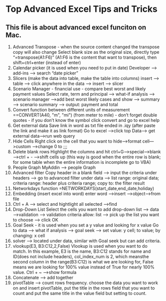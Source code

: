 Top Advanced Excel Tips and Tricks
===

This file is about advanced excel funciton on Mac.
---

1. Advanced Transpose - when the source content changed the transpose copy will also change
Select blank size as the original size, directly type “=transpose(A1:F6)” (A1:F6 is the content that want to transpose), then shift+ctrl+enter (instead of enter)
2. Calendar picker (it is used when you need to put in date)
Developer —> add-ins —> search “date picker”
3. Slicers (make the data into table, make the table into columns)
insert —> table —> click anywhere in the data —> insert —> slicer
4. Scenario Manager - financial use - compare best worst and likely payment values
Select rate, term and principal —> what-if analysis —> scenario manager —>add best worst likely cases and show —> summary —> scenario summary —> output: payment and total
5. Convert function between different units of measurement
==CONVERT(A40, "m", "mi") (from meter to mile) - don’t forget double quotes - if you don’t know the symbol click convert and go to excel help
6. Get external data
Save link in word as txt file ended in .iqy (after paste the link and make it as link format)
Go to excel —>click top Data—> get external data—>run web query
7. Hide Cells
Right click on the cell that you want to hide—>format cell—>custom —>change 0 to ;;;
8. Delete blank rows
Highlight the columns and hit ctrl+G—>special—>blank—>ctrl + - —>shift cells up (this way is good when the entire row is blank; for some table when the entire information is incomplete go to VBA)
9. People Graph
MyAddin —> people Graph
10. Advanced filter
Copy header in a blank field —> input the criteria under headers —> go to advanced filter under data —> list range: original data; criteria range: header plus criteria range; copy to: the filter result
11. Networkdays function
=NETWORKDAYS(start_date,end_date,holiday)
12. Embedding (insert excel into word)
enter word —>insert —>object—>from file
13. Ctrl + A —> select and hightlight all selected —>find
14. Drop-Down List
Select the cells you want to add drop-down list —> data —>validation —> validation criteria allow: list —> pick up the list you want to choose —> click OK
15. Goal Seek - it is used when you set a y value and looking for x value
Go to data —> what if analysis —> goal seek —> set value: y cell; to value; by changing: x cell
16. solver —> located under data, similar with Goal seek but can add criteria.
17.  vlookup(E3, B3:C12,2,False)
Vlookup is used when you want to do match. In this example, E3 is the name, B3:C12 stands for name and ID(does not include headers), col_index_num is 2, which meansthe second column in the range(B3:C12) is what we are looking for, False means we are looking for 100% value instead of True for nearly 100% value.
Ctrl + ~ —>show formula
18. Concatenate —> add together
19. pivotTable --> count rows frequency.
choose the data you want to work on and insert pivotTable, put the title in the rows field that you want to count and put the same title in the value field but setting to count.
